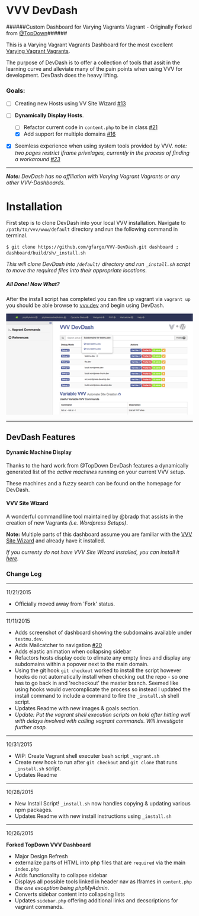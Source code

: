 # VVV DevDash
######Custom Dashboard for Varying Vagrants Vagrant - Originally Forked from [@TopDown](https://github.com/topdown/VVV-Dashboard)######


This is a Varying Vagrant Vagrants Dashboard for the most excellent [Varying Vagrant Vagrants](https://github.com/Varying-Vagrant-Vagrants/VVV).

The purpose of DevDash is to offer a collection of tools that assit in the learning curve and alleviate many of the pain points when using VVV for development.  DevDash does the heavy lifting.

### Goals:

 - [ ] Creating new Hosts using VV Site Wizard [#13](https://github.com/GFargo/VVV-DevDash/issues/13)
 - [ ] **Dynamically Display Hosts**.
   - [ ] Refactor current code in `content.php` to be in class [#21](https://github.com/GFargo/VVV-DevDash/issues/21)
   - [x] Add support for multiple domains [#16](https://github.com/GFargo/VVV-DevDash/issues/16)
 - [x] Seemless experience when using system tools provided by VVV. _note: two pages restrict iframe privelages, currently in the process of finding a workaround [#23](https://github.com/GFargo/VVV-DevDash/issues/23)_



---
_**Note:** DevDash has no affiliation with Varying Vagrant Vagrants or any other VVV-Dashboards._


# Installation

First step is to clone DevDash into your local VVV installation.  Navigate to `/path/to/vvv/www/default` directory and run the following command in terminal.

```
$ git clone https://github.com/gfargo/VVV-DevDash.git dashboard ; dashboard/build/sh/_install.sh
```

_This will clone DevDash into `/default/` directory and run `_install.sh` script to move the required files into their appropriate locations._

##### All Done! Now What?

After the install script has completed you can fire up vagrant via `vagrant up` you should be able browse to [vvv.dev](http://vvv.dev) and begin using DevDash.

![image](https://raw.githubusercontent.com/gfargo/VVV-DevDash/master/screenshot.png)

---


## DevDash Features

#### Dynamic Machine Display

Thanks to the hard work from @TopDown DevDash features a dynamically generated list of the _active machines_ running on your current VVV setup.  

These machines and a fuzzy search can be found on the homepage for DevDash.


#### VVV Site Wizard


A wonderful command line tool maintained by @bradp that assists in the creation of new Vagrants _(i.e. Wordpress Setups)_.

**Note:** Multiple parts of this dashboard assume you are familiar with the [VVV Site Wizard](https://github.com/aliso/vvv-site-wizard) and already have it installed. 

_If you currenty do not have VVV Site Wizard installed, you can install it [here](https://github.com/bradp/vv#installation)._



### Change Log

---
11/21/2015

 * Officially moved away from 'Fork' status.


---
11/11/2015

 * Adds screenshot of dashboard showing the subdomains available under `testmu.dev`.
 * Adds Mailcatcher to navigation [#20](https://github.com/GFargo/VVV-DevDash/issues/20)
 * Adds elastic animation when collapsing sidebar
 * Refactors hosts display code to elimate any empty lines and display any subdomains within a popover next to the main domain.
 * Using the git hook `git checkout` worked to install the script however hooks do not automatically install when checking out the repo - so one has to go back in and 'recheckout' the master branch.  Seemed like using hooks would overcomplicate the process so instead I updated the install command to include a command to fire the `_install.sh` shell script.
 * Updates Readme with new images & goals section.
 * _Update: Put the vagrant shell execution scripts on hold after hitting wall with delays involved with calling vagrant commands.  Will investigate further asap._


---
10/31/2015

 * WIP: Create Vagrant shell executer bash script `_vagrant.sh`
 * Create new hook to run after `git checkout` and `git clone` that runs `_install.sh` script.
 * Updates Readme


---
10/28/2015

 * New Install Script! `_install.sh` now handles copying & updating various npm packages.
 * Updates Readme with new install instructions using `_install.sh`




---
10/26/2015

**Forked TopDown VVV Dashboard**

* Major Design Refresh
* externalize parts of HTML into php files that are `required` via the main `index.php`
* Adds functionality to collapse sidebar
* Displays all possible tools linked in header nav as Iframes in `content.php`  _the one exception being phpMyAdmin_.
* Converts sidebar content into collapsing lists
* Updates `sidebar.php` offering additional links and decscriptions for vagrant commands.
